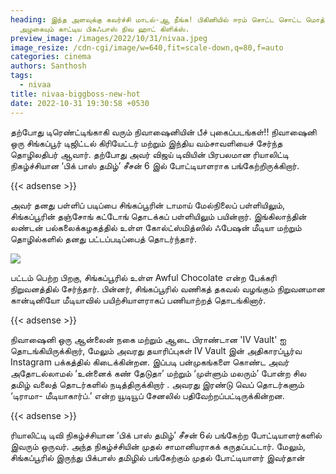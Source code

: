 ```yaml
---
heading: இந்த அளவுக்கு கவர்ச்சி மாடல்-ஆ நீங்க! பிகினியில் ஈரம் சொட்ட சொட்ட மொத்த
  அழகையும் காட்டிய பிகஃபாஸ் நிவ ஹாட் கிளிக்ஸ்.
preview_image: /images/2022/10/31/nivaa.jpeg
image_resize: /cdn-cgi/image/w=640,fit=scale-down,q=80,f=auto
categories: cinema
authors: Santhosh
tags:
  - nivaa
title: nivaa-biggboss-new-hot
date: 2022-10-31 19:30:58 +0530
---
```

தற்போது டிரெண்ட்டிங்காகி வரும் நிவாஷைனியின் பீச் புகைப்படங்கள்!!
நிவாஷைனி ஒரு சிங்கப்பூர் டிஜிட்டல் கிரியேட்டர் மற்றும் இந்திய வம்சாவளியைச் சேர்ந்த தொழிலதிபர் ஆவார். தற்போது அவர் விஜய் டிவியின் பிரபலமான ரியாலிட்டி நிகழ்ச்சியான ‘பிக் பாஸ் தமிழ்’ சீசன் 6 இல் போட்டியாளராக பங்கேற்றிருக்கிறார்.

{{< adsense >}}


அவர் தனது பள்ளிப் படிப்பை சிங்கப்பூரின் டாமாய் மேல்நிலைப் பள்ளியிலும், சிங்கப்பூரின் தஞ்சோங் கட்டோங் தொடக்கப் பள்ளியிலும் பயின்றார். இங்கிலாந்தின் லண்டன் பல்கலைக்கழகத்தில் உள்ள கோல்ட்ஸ்மித்ஸில் ஃபேஷன் மீடியா மற்றும் தொழில்களில் தனது பட்டப்படிப்பைத் தொடர்ந்தார்.


![](/images/2022/10/31/nivaa-biggboss-new-hot.jpeg)

பட்டம் பெற்ற பிறகு, சிங்கப்பூரில் உள்ள Awful Chocolate என்ற பேக்கரி நிறுவனத்தில் சேர்ந்தார். பின்னர், சிங்கப்பூரில் வணிகத் தகவல் வழங்கும் நிறுவனமான கான்டினியோ மீடியாவில் பயிற்சியாளராகப் பணியாற்றத் தொடங்கினார்.

{{< adsense >}}


நிவாஷைனி ஒரு ஆன்லைன் நகை மற்றும் ஆடை பிராண்டான 'IV Vault' ஐ தொடங்கியிருக்கிறார், மேலும் அவரது தயாரிப்புகள் IV Vault இன் அதிகாரப்பூர்வ Instagram பக்கத்தில் கிடைக்கின்றன.
இப்படி பன்முகங்களை கொண்ட அவர் அதோடல்லாமல் ‘உன்னைக் கண் தேடுதா’  மற்றும் ‘முள்ளும் மலரும்’ போன்ற சில தமிழ் வலைத் தொடர்களில் நடித்திருக்கிறார் . அவரது இரண்டு வெப் தொடர்களும் ‘டிராமா- மீடியாகார்ப்.’ என்ற யூடியூப் சேனலில் பதிவேற்றப்பட்டிருக்கின்றன.

{{< adsense >}}


ரியாலிட்டி டிவி நிகழ்ச்சியான ‘பிக் பாஸ் தமிழ்’ சீசன் 6ல் பங்கேற்ற போட்டியாளர்களில் இவரும் ஒருவர். அந்த நிகழ்ச்சியின் முதல் சாமானியராகக் கருதப்பட்டார். மேலும், சிங்கப்பூரில் இருந்து பிக்பாஸ் தமிழில் பங்கேற்கும் முதல் போட்டியாளர் இவர்தான்